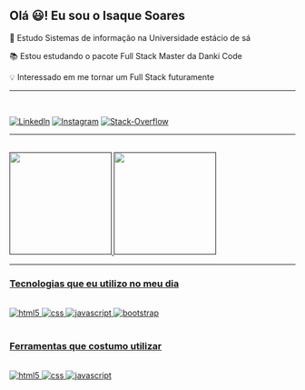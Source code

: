 ## Olá 😃! Eu sou o Isaque Soares

📌 Estudo Sistemas de informação na Universidade estácio de sá 

📚 Estou estudando o pacote Full Stack Master da Danki Code

💡 Interessado em me tornar um Full Stack futuramente

---
<br/>

[![Linkedln](https://img.shields.io/badge/LinkedIn-0077B5?style=for-the-badge&logo=linkedin&logoColor=white/)](https://www.linkedin.com/in/isaque-soares-a32814142/)
[![Instagram](https://img.shields.io/badge/Instagram-E4405F?style=for-the-badge&logo=instagram&logoColor=white)](https://www.instagram.com/dev_isaque/)
[![Stack-Overflow](https://img.shields.io/badge/Stack_Overflow-FE7A16?style=for-the-badge&logo=stack-overflow&logoColor=white)](https://pt.stackoverflow.com/users/281250/isaque-soares-dev/)

---

<br/>
<div>
<a href="">
<img height="180em" src="https://github-readme-stats.vercel.app/api?username=Dev-Isaque&theme=dark&show_icons=true">
<img height="180em" src="https://github-readme-stats.vercel.app/api/top-langs/?username=Dev-Isaque&layout=demonstração">

</div>

---

### Tecnologias que eu utilizo no meu dia

<div style="display: inline_block"><br/>
    <img aling="center" alt="html5" src="https://img.shields.io/badge/HTML5-E34F26?style=for-the-badge&logo=html5&logoColor=white" />
    <img aling="center" alt="css" src="https://img.shields.io/badge/CSS3-1572B6?style=for-the-badge&logo=css3&logoColor=white" />
    <img aling="center" alt="javascript" src="https://img.shields.io/badge/JavaScript-323330?style=for-the-badge&logo=javascript&logoColor=F7DF1E" />
    <img aling="center" alt="bootstrap" src="https://img.shields.io/badge/Bootstrap-563D7C?style=for-the-badge&logo=bootstrap&logoColor=white" />
</div>
<br/>

### Ferramentas que costumo utilizar

<div style="display: inline_block"><br/>
    <img aling="center" alt="html5" src="https://img.shields.io/badge/--007ACC?logo=visual%20studio%20code&logoColor=ffffff" />
    <img aling="center" alt="css" src="https://img.shields.io/badge/CSS3-1572B6?style=for-the-badge&logo=css3&logoColor=white" />
    <img aling="center" alt="javascript" src="https://img.shields.io/badge/JavaScript-323330?style=for-the-badge&logo=javascript&logoColor=F7DF1E" />
</div>

